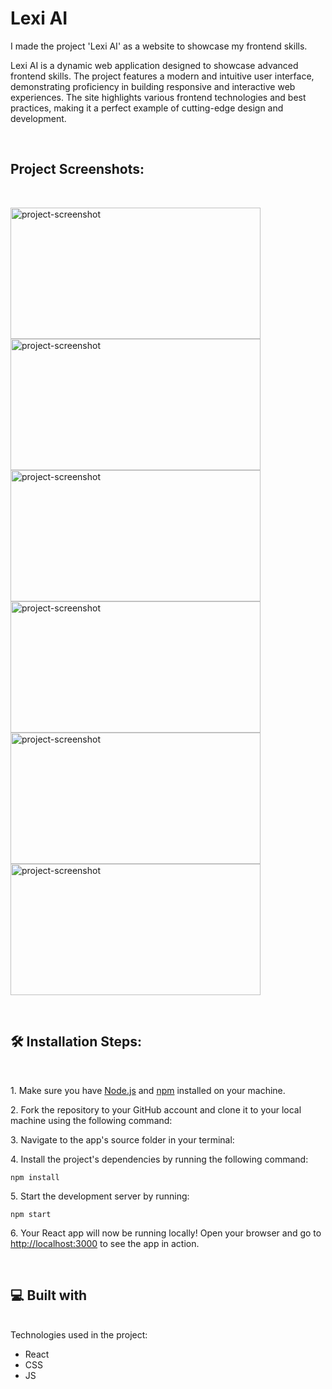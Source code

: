 # Lexi AI

<p id="description">I made the project 'Lexi AI' as a website to showcase my frontend skills. </br>
<p>
Lexi AI is a dynamic web application designed to showcase advanced frontend skills. The project features a modern and intuitive user interface, demonstrating proficiency in building responsive and interactive web experiences. The site highlights various frontend technologies and best practices, making it a perfect example of cutting-edge design and development.</p>
</br>
<h2>Project Screenshots:</h2>
</br>
<p>
<img src="https://github.com/user-attachments/assets/82249a2b-28a8-4585-b850-a60d19f602f0" alt="project-screenshot" width="400" height="210/">

<img src="https://github.com/user-attachments/assets/7e5e58cb-3853-41c1-9872-a480865f20fd" alt="project-screenshot" width="400" height="210/">

<img src="https://github.com/user-attachments/assets/3dfd2362-e036-4a7e-aa28-f6a225fe4085" alt="project-screenshot" width="400" height="210/">

<img src="https://github.com/user-attachments/assets/52adf1b9-6be6-459c-8df2-1ea8261a6942" alt="project-screenshot" width="400" height="210/">

<img src="https://github.com/user-attachments/assets/e86837e0-80a8-49c0-9b2f-6ea4018c5507" alt="project-screenshot" width="400" height="210/">

<img src="https://github.com/user-attachments/assets/63e8ab34-71f0-41cc-bc7f-6d2d69373b24" alt="project-screenshot" width="400" height="210/">

</p>
  
</br>

<h2>🛠️ Installation Steps:</h2>
</br>
<p>1. Make sure you have <a href="https://nodejs.org/en/download/">Node.js</a> and <a href="https://www.npmjs.com/get-npm">npm</a> installed on your machine.</p>

<p>2. Fork the repository to your GitHub account and clone it to your local machine using the following command:</p>

<p>3. Navigate to the app's source folder in your terminal:</p>


<p>4. Install the project's dependencies by running the following command:</p>

```
npm install
```

<p>5. Start the development server by running:</p>

```
npm start
```

<p>6. Your React app will now be running locally! Open your browser and go to <a href="http://localhost:3000">http://localhost:3000</a> to see the app in action.</p>

  
 </br>
<h2>💻 Built with</h2>
</br>
Technologies used in the project:

*   React
*   CSS
*   JS
